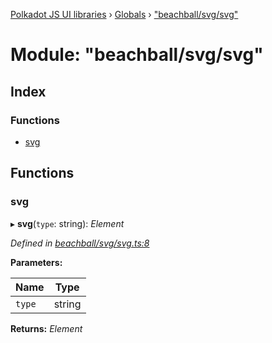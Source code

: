 [Polkadot JS UI libraries](../README.md) › [Globals](../globals.md) › ["beachball/svg/svg"](_beachball_svg_svg_.md)

# Module: "beachball/svg/svg"

## Index

### Functions

* [svg](_beachball_svg_svg_.md#svg)

## Functions

###  svg

▸ **svg**(`type`: string): *Element*

*Defined in [beachball/svg/svg.ts:8](https://github.com/polkadot-js/ui/blob/e14228471/packages/ui-shared/src/icons/beachball/svg/svg.ts#L8)*

**Parameters:**

Name | Type |
------ | ------ |
`type` | string |

**Returns:** *Element*
